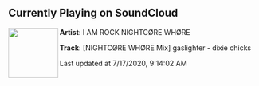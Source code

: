 ## Currently Playing on SoundCloud

[<img align="left" width="100" src="https://i1.sndcdn.com/artworks-Iwsnsn0s9zbxVHNv-Zy2nYw-t50x50.jpg">](https://soundcloud.com/nightcorewh0re-rock/nightcore-whore-mix-gaslighter-dixie-chicks?in=saxurn/sets/virii)

**Artist**: I AM ROCK NIGHTCØRE WHØRE 

**Track**: [NIGHTCØRE WHØRE Mix] gaslighter - dixie chicks

Last updated at 7/17/2020, 9:14:02 AM
